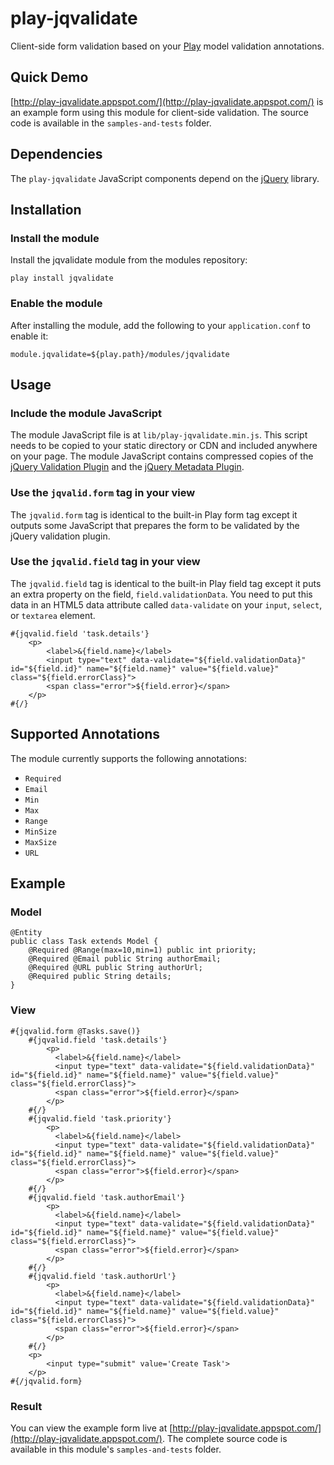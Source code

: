 # play-jqvalidate

Client-side form validation based on your [Play](http://playframework.org) model validation annotations.

## Quick Demo

[http://play-jqvalidate.appspot.com/](http://play-jqvalidate.appspot.com/) is an example form using this module for client-side validation. The source code is available in the `samples-and-tests` folder.

## Dependencies

The `play-jqvalidate` JavaScript components depend on the [jQuery](http://jquery.com/) library.

## Installation

### Install the module

Install the jqvalidate module from the modules repository:

    play install jqvalidate

### Enable the module

After installing the module, add the following to your `application.conf` to enable it:

    module.jqvalidate=${play.path}/modules/jqvalidate

## Usage

### Include the module JavaScript

The module JavaScript file is at `lib/play-jqvalidate.min.js`. This script needs to be copied to your static directory or CDN and included anywhere on your page. The module JavaScript contains compressed copies of the [jQuery Validation Plugin](http://bassistance.de/jquery-plugins/jquery-plugin-validation/) and the [jQuery Metadata Plugin](http://plugins.jquery.com/project/metadata). 

### Use the `jqvalid.form` tag in your view

The `jqvalid.form` tag is identical to the built-in Play form tag except it outputs some JavaScript that prepares the form to be validated by the jQuery validation plugin.

### Use the `jqvalid.field` tag in your view

The `jqvalid.field` tag is identical to the built-in Play field tag except it puts an extra property on the field, `field.validationData`. You need to put this data in an HTML5 data attribute called `data-validate` on your `input`, `select`, or `textarea` element.  

    #{jqvalid.field 'task.details'}
		<p>
	  		<label>&{field.name}</label>
	  		<input type="text" data-validate="${field.validationData}" id="${field.id}" name="${field.name}" value="${field.value}" class="${field.errorClass}">
	  		<span class="error">${field.error}</span>
		</p>
	#{/}
	
## Supported Annotations

The module currently supports the following annotations:

* `Required`
* `Email`
* `Min`
* `Max`
* `Range`
* `MinSize`
* `MaxSize`
* `URL`

## Example

### Model

	@Entity
	public class Task extends Model {
	    @Required @Range(max=10,min=1) public int priority;
	    @Required @Email public String authorEmail;
	    @Required @URL public String authorUrl;
	    @Required public String details;
	}

### View
	
	#{jqvalid.form @Tasks.save()}
	  	#{jqvalid.field 'task.details'}
			<p>
			  <label>&{field.name}</label>
			  <input type="text" data-validate="${field.validationData}" id="${field.id}" name="${field.name}" value="${field.value}" class="${field.errorClass}">
			  <span class="error">${field.error}</span>
			</p>
		#{/}
		#{jqvalid.field 'task.priority'}
			<p>
			  <label>&{field.name}</label>
			  <input type="text" data-validate="${field.validationData}" id="${field.id}" name="${field.name}" value="${field.value}" class="${field.errorClass}">
			  <span class="error">${field.error}</span>
			</p>
		#{/}
		#{jqvalid.field 'task.authorEmail'}
			<p>
			  <label>&{field.name}</label>
			  <input type="text" data-validate="${field.validationData}" id="${field.id}" name="${field.name}" value="${field.value}" class="${field.errorClass}">
			  <span class="error">${field.error}</span>
			</p>
		#{/}
		#{jqvalid.field 'task.authorUrl'}
			<p>
			  <label>&{field.name}</label>
			  <input type="text" data-validate="${field.validationData}" id="${field.id}" name="${field.name}" value="${field.value}" class="${field.errorClass}">
			  <span class="error">${field.error}</span>
			</p>
		#{/}
		<p>
			<input type="submit" value='Create Task'>
		</p>
	#{/jqvalid.form}

### Result

You can view the example form live at [http://play-jqvalidate.appspot.com/](http://play-jqvalidate.appspot.com/). The complete source code is available in this module's `samples-and-tests` folder.



	